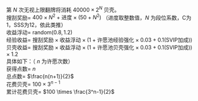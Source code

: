 <div class="gugu"></div>

第 $N$ 次无视上限翻牌将消耗 $40000 \times 2^N$ 贝壳。  
搜刮奖励= $400 \times N^2+\text{进度} \times (50+N^2)$  （进度取整数值，$N$ 为段位系数，C为1，SSS为12，依此类推）  
收益浮动= $\text{random}(0.8,1.2)$  
经验收益= $\text{搜刮奖励} \times \text{收益浮动} \times (1+ \text{许愿池经验强化} \times 0.03+0.1 \text{(SVIP加成)})$  
贝壳收益= $\text{搜刮奖励} \times \text{收益浮动} \times (1+ \text{许愿池贝壳强化} \times 0.03+0.1 \text{(SVIP加成)}) \times 1.2$  
具体如下：（ $n$ 为许愿次数）  
获得点数= $n$  
总点数= $\frac{n(n+1)}{2}$  
花费贝壳= $100 \times 3^{n-1}$  
累计花费贝壳= $100 \times \frac{3^n-1}{2}$  

<link rel="dns-prefetch" href="http://cdn.mathjax.org">
<script type="text/javascript" async src="https://cdn.bootcss.com/mathjax/2.7.0/MathJax.js?config=TeX-AMS-MML_HTMLorMML"></script>
<script type="text/javascript" async src="https://cdnjs.cloudflare.com/ajax/libs/mathjax/2.7.0/MathJax.js?config=TeX-AMS-MML_HTMLorMML"></script>
<script type="text/x-mathjax-config">MathJax.Hub.Config({ tex2jax: {inlineMath: [['$','$'], ['(',')']]} });</script>
